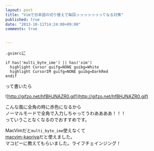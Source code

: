 ```yaml
---
layout: post
title: "Vimで日本語の切り替えで毎回っっっっっっってなる対策"
published: true
date: "2013-10-11T14:24:00+09:00"
comments: true


---
```


`.gvimrc`に  

```
if has('multi_byte_ime') || has('xim') 
  highlight Cursor guifg=NONE guibg=White
  highlight CursorIM guifg=NONE guibg=DarkRed
endif
```

って書いたら

![http://gifzo.net/hfBHJNAZR0.gif](http://gifzo.net/hfBHJNAZR0.gif)  
  
こんな風に全角の時に赤色になるから  
ノーマルモードで全角で入力しちゃってうわああああ！！！  
っていうことなくなるのでおすすめです。  
  
MacVimだと`multi_byte_ime`使えなくて  
[macvim-kaoriya](https://code.google.com/p/macvim-kaoriya/)だと使えました。  
マコピーに教えてもらいました。ライフチェインジング！
